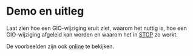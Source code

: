 # Demo en uitleg

Laat zien hoe een GIO-wijziging eruit ziet, waarom het nuttig is, hoe een 
GIO-wijziging afgeleid kan worden en waarom het in [STOP](https://koop.gitlab.io/STOP/voorinzage/standaard-preview-b/)
zo werkt.

De voorbeelden zijn ook [online](https://geo-tools.vercel.app/voorbeelden) te bekijken.